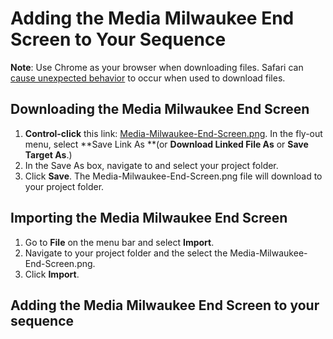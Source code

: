 # Adding the Media Milwaukee End Screen to Your Sequence

**Note**: Use Chrome as your browser when downloading files. Safari can [cause unexpected behavior](/troubleshooting/computer-is-trying-to-open-jams-text-template-in-photoshop.md) to occur when used to download files.

## Downloading the Media Milwaukee End Screen

1. **Control-click** this link: [Media-Milwaukee-End-Screen.png](https://s3-us-west-2.amazonaws.com/jams-downloadable-files/templates/Media-Milwaukee-End-Screen.png). In the fly-out menu, select **Save Link As **\(or **Download Linked File As** or **Save Target As**.\)
2. In the Save As box, navigate to and select your project folder.
3. Click **Save**. The Media-Milwaukee-End-Screen.png file will download to your project folder.

## Importing the Media Milwaukee End Screen

1. Go to **File** on the menu bar and select **Import**.
2. Navigate to your project folder and the select the Media-Milwaukee-End-Screen.png.
3. Click **Import**. 

## Adding the Media Milwaukee End Screen to your sequence 









